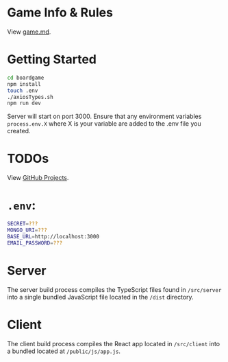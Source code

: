 # Game Info & Rules

View [game.md](game.md).

# Getting Started

```bash
cd boardgame
npm install
touch .env
./axiosTypes.sh
npm run dev
```

Server will start on port 3000. Ensure that any environment variables `process.env.X` where X is your variable are added to the .env file you created.

# TODOs

View [GitHub Projects](https://github.com/chrismarcok/boardgame/projects).

# `.env`:

```bash
SECRET=???
MONGO_URI=???
BASE_URL=http://localhost:3000
EMAIL_PASSWORD=???
```

# Server
The server build process compiles the TypeScript files found in `/src/server` into a single bundled JavaScript file located in the `/dist` directory.

# Client
The client build process compiles the React app located in `/src/client` into a bundled located at `/public/js/app.js`.